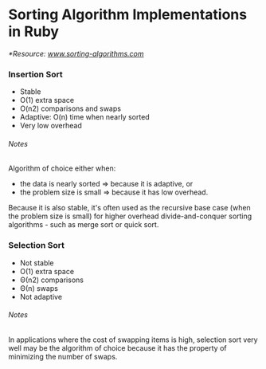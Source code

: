 # Sorting Algorithm Implementations in Ruby
<em>*Resource: www.sorting-algorithms.com</em>

### Insertion Sort
- Stable
- O(1) extra space
- O(n2) comparisons and swaps
- Adaptive: O(n) time when nearly sorted
- Very low overhead

###### Notes
Algorithm of choice either when:
- the data is nearly sorted => because it is adaptive, or
- the problem size is small => because it has low overhead.

Because it is also stable, it's often used as the recursive base case (when the problem size is small) for higher overhead divide-and-conquer sorting algorithms - such as merge sort or quick sort.

### Selection Sort
- Not stable
- O(1) extra space
- Θ(n2) comparisons
- Θ(n) swaps
- Not adaptive

###### Notes
In applications where the cost of swapping items is high, selection sort very well may be the algorithm of choice because it has the property of minimizing the number of swaps.
